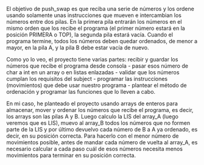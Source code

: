 El objetivo de push_swap es que reciba una serie de números y los ordene usando solamente unas instrucciones que mueven e intercambian los números entre dos pilas. En la primera pila entrarán los números en el mismo orden que los recibe el programa (el primer número estará en la posición PRIMERA o TOP), la segunda pila estará vacía. Cuando el programa termine, todos los números deben quedar ordenados, de menor a mayor, en la pila A, y la pila B debe estar vacía de nuevo. 

Como yo lo veo, el proyecto tiene varias partes: recibir y guardar los números que recibe el programa desde consola - pasar esos número de char a int en un array o en listas enlazadas - validar que los números cumplan los requisitos del subject - programar las instrucciones (movimientos) que debe usar nuestro programa - plantear el método de ordenación y programar las funciones que lo lleven a cabo.

En mi caso, he planteado el proyecto usando arrays de enteros para almacenar, mover y ordenar los números que recibe el programa, es decir, los arrays son las pilas A y B. Luego calculo la LIS del array_A (luego veremos que es LIS), muevo al array_B todos los números que no formen parte de la LIS y por último devuelvo cada número de B a A ya ordenado, es decir, en su posición correcta. Para hacerlo con el menor número de movimientos posible, antes de mandar cada número de vuelta al array_A, es necesario calcular a cada paso cuál de esos números necesita menos movimientos para terminar en su posición correcta.
